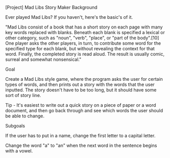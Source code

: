 [Project] Mad Libs Story Maker
Background

Ever played Mad Libs? If you haven't, here's the basic's of it.

"Mad Libs consist of a book that has a short story on each page with many key words replaced with blanks. Beneath each blank is specified a lexical or other category, such as "noun", "verb", "place", or "part of the body".[10] One player asks the other players, in turn, to contribute some word for the specified type for each blank, but without revealing the context for that word. Finally, the completed story is read aloud. The result is usually comic, surreal and somewhat nonsensical."

Goal

Create a Mad Libs style game, where the program asks the user for certain types of words, and then prints out a story with the words that the user inputted. The story doesn't have to be too long, but it should have some sort of story line.

Tip - It's easiest to write out a quick story on a piece of paper or a word document, and then go back through and see which words the user should be able to change.

Subgoals

If the user has to put in a name, change the first letter to a capital letter.

Change the word "a" to "an" when the next word in the sentence begins with a vowel.